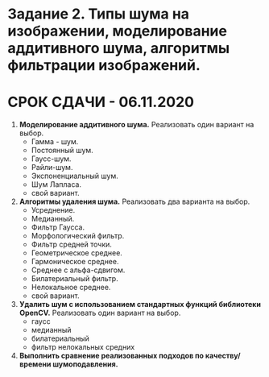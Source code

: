 # Задание 2. Типы шума на изображении, моделирование аддитивного шума, алгоритмы фильтрации изображений. 
# СРОК СДАЧИ - 06.11.2020

1. __Моделирование аддитивного шума.__ Реализовать один вариант на выбор.
    * Гамма - шум.
    * Постоянный шум. 
    * Гаусс-шум.
    * Райли-шум.
    * Экспоненциальный шум.
    * Шум Лапласа.
    * свой вариант.
2. __Алгоритмы удаления шума.__  Реализовать два варианта на выбор.
    * Усреднение.
    * Медианный.
    * Фильтр Гаусса.
    * Морфологический фильтр.
    * Фильтр средней точки.
    * Геометрическое среднее.
    * Гармоническое среднее.
    * Среднее с альфа-сдвигом.
    * Билатериальный фильтр.
    * Нелокальное среднее.
    * свой вариант.
3. __Удалить шум с использованием стандартных функций библиотеки OpenCV.__  Реализовать один вариант на выбор.
    * гаусс
    * медианный
    * билатериальный
    * фильтр нелокальных средних
4. __Выполнить сравнение реализованных подходов по качеству/времени шумоподавления.__
